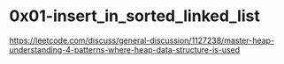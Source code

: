 # 0x01-insert_in_sorted_linked_list
https://leetcode.com/discuss/general-discussion/1127238/master-heap-understanding-4-patterns-where-heap-data-structure-is-used